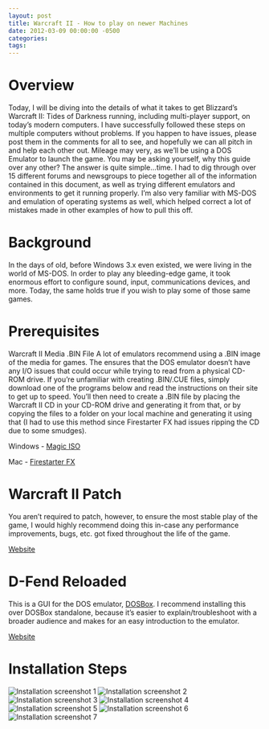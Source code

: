 ```yaml
---
layout: post
title: Warcraft II - How to play on newer Machines
date: 2012-03-09 00:00:00 -0500
categories: 
tags: 
---
```

# Overview
Today, I will be diving into the details of what it takes to get Blizzard’s Warcraft II: Tides of Darkness running, including multi-player support, on today’s modern computers. I have successfully followed these steps on multiple computers without problems. If you happen to have issues, please post them in the comments for all to see, and hopefully we can all pitch in and help each other out. Mileage may very, as we’ll be using a DOS Emulator to launch the game. You may be asking yourself, why this guide over any other? The answer is quite simple…time. I had to dig through over 15 different forums and newsgroups to piece together all of the information contained in this document, as well as trying different emulators and environments to get it running properly. I’m also very familiar with MS-DOS and emulation of operating systems as well, which helped correct a lot of mistakes made in other examples of how to pull this off.

# Background
In the days of old, before Windows 3.x even existed, we were living in the world of MS-DOS. In order to play any bleeding-edge game, it took enormous effort to configure sound, input, communications devices, and more. Today, the same holds true if you wish to play some of those same games.

# Prerequisites
Warcraft II Media .BIN File
A lot of emulators recommend using a .BIN image of the media for games. The ensures that the DOS emulator doesn’t have any I/O issues that could occur while trying to read from a physical CD-ROM drive. If you’re unfamiliar with creating .BIN/.CUE files, simply download one of the programs below and read the instructions on their site to get up to speed. You’ll then need to create a .BIN file by placing the Warcraft II CD in your CD-ROM drive and generating it from that, or by copying the files to a folder on your local machine and generating it using that (I had to use this method since Firestarter FX had issues ripping the CD due to some smudges).

Windows - [Magic ISO](http://www.magiciso.com/)

Mac - [Firestarter FX](http://firestarter-fx.en.softonic.com/mac)

# Warcraft II Patch
You aren’t required to patch, however, to ensure the most stable play of the game, I would highly recommend doing this in-case any performance improvements, bugs, etc. got fixed throughout the life of the game.

[Website](http://us.battle.net/support/en/article/warcraft-ii-patch-information)

# D-Fend Reloaded
This is a GUI for the DOS emulator, [DOSBox](http://www.dosbox.com/). I recommend installing this over DOSBox standalone, because it’s easier to explain/troubleshoot with a broader audience and makes for an easy introduction to the emulator.

[Website](http://dfendreloaded.sourceforge.net/)

# Installation Steps

![Installation screenshot 1](/img/posts/2012-03-09-warcraft-II-how-to-play-on-newer-machines/install1.webp)
![Installation screenshot 2](/img/posts/2012-03-09-warcraft-II-how-to-play-on-newer-machines/install2.webp)
![Installation screenshot 3](/img/posts/2012-03-09-warcraft-II-how-to-play-on-newer-machines/install3.webp)
![Installation screenshot 4](/img/posts/2012-03-09-warcraft-II-how-to-play-on-newer-machines/install4.webp)
![Installation screenshot 5](/img/posts/2012-03-09-warcraft-II-how-to-play-on-newer-machines/install5.webp)
![Installation screenshot 6](/img/posts/2012-03-09-warcraft-II-how-to-play-on-newer-machines/install6.webp)
![Installation screenshot 7](/img/posts/2012-03-09-warcraft-II-how-to-play-on-newer-machines/install7.webp)
